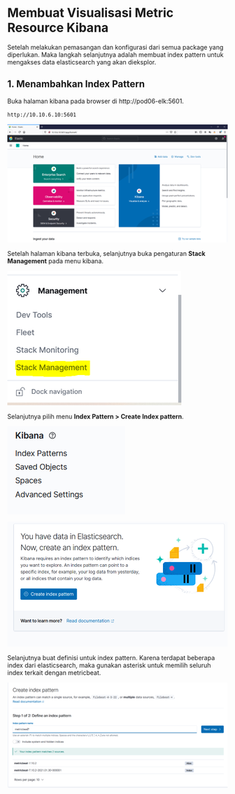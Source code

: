 # Membuat Visualisasi Metric Resource Kibana

Setelah melakukan pemasangan dan konfigurasi dari semua package yang diperlukan. Maka langkah selanjutnya adalah membuat index pattern untuk mengakses data elasticsearch yang akan dieksplor.

## 1. Menambahkan Index Pattern
Buka halaman kibana pada browser di http://pod06-elk:5601.

```sh
http://10.10.6.10:5601
```
![kibana-app](/capture/kibana-app-url.PNG)

Setelah halaman kibana terbuka, selanjutnya buka pengaturan **Stack Management** pada menu kibana.

![stack-management](/capture/stack-management-kibana.PNG)

Selanjutnya pilih menu **Index Pattern > Create Index pattern**.

![kibana-index-pattern](/capture/kibana-index-pattern-menu.PNG)

![create-index-pattern](/capture/create-index-pattern-menu.png)

Selanjutnya buat definisi untuk index pattern. Karena terdapat beberapa index dari elasticsearch, maka gunakan asterisk untuk memilih seluruh index terkait dengan metricbeat.

![define-index-pattern](/capture/define-index-pattern.png)


